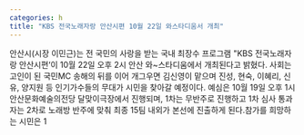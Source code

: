 ```yaml
---
categories: h
title: "KBS 전국노래자랑 안산시편 10월 22일 와스타디움서 개최"
---
```

안산시(시장 이민근)는 전 국민의 사랑을 받는 국내 최장수 프로그램 "KBS 전국노래자랑 안산시편‘이 10월 22일 오후 2시 안산 와~스타디움에서 개최된다고 밝혔다. 사회는 고인이 된 국민MC 송해의 뒤를 이어 개그우면 김신영이 맡으며 진성, 현숙, 이혜리, 신유, 양지원 등 인기가수들의 무대가 시민을 찾아갈 예정이다. 예심은 10월 19일 오후 1시 안산문화예술의전당 달맞이극장에서 진행되며, 1차는 무반주로 진행하고 1차 심사 통과자는 2차로 노래방 반주에 맞춰 최종 15팀 내외가 본선에 진출하게 된다.참가를 희망하는 시민은 1